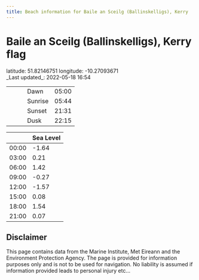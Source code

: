```yaml
---
title: Beach information for Baile an Sceilg (Ballinskelligs), Kerry
---
```

# Baile an Sceilg (Ballinskelligs), Kerry <span class="material-icons blue-flag">flag</span>

<div class="location-info">latitude: 51.82146751 longitude: -10.27093671</div>
<div class="met-eireann-warnings"></div>
_Last updated_: 2022-05-18 16:54

|   |   |   |   |   |
|---|---|---|---|---|
|   |   |   | Dawn  | 05:00 |
|   |   |   | Sunrise  | 05:44 |
|   |   |   | Sunset  | 21:31 |
|   |   |   | Dusk  | 22:15 |

<div></div>

|   | Sea Level  |
|---|---|
| 00:00 | -1.64 |
| 03:00 | 0.21 |
| 06:00 | 1.42 |
| 09:00 | -0.27 |
| 12:00 | -1.57 |
| 15:00 | 0.08 |
| 18:00 | 1.54 |
| 21:00 | 0.07 |

## Disclaimer

This page contains data from the Marine Institute,
Met Eireann and the Environment Protection Agency. The page is provided for
information purposes only and is not to be used for navigation. No liability
is assumed if information provided leads to personal injury etc...